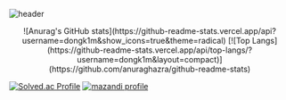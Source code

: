 ![header](https://capsule-render.vercel.app/api?type=Waving&color=gradient&height=150&section=header&text=KIM%20DONGHYUN&fontSize=40)


<div align="center">
![Anurag's GitHub stats](https://github-readme-stats.vercel.app/api?username=dongk1m&show_icons=true&theme=radical) [![Top Langs](https://github-readme-stats.vercel.app/api/top-langs/?username=dongk1m&layout=compact)](https://github.com/anuraghazra/github-readme-stats)
</div>

 
  
 
 [![Solved.ac Profile](http://mazassumnida.wtf/api/v2/generate_badge?boj=gkfdkdlel)](https://solved.ac/profile/gkfdkdlel)
 [![mazandi profile](http://mazandi.herokuapp.com/api?handle=gkfdkdlel&theme=dark)](https://solved.ac/profile/gkfdkdlel)
</div>
